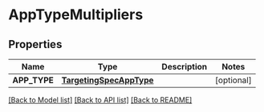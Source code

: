 # AppTypeMultipliers

## Properties
Name | Type | Description | Notes
------------ | ------------- | ------------- | -------------
**APP_TYPE** | [**TargetingSpecAppType**](TargetingSpecAppType.md) |  | [optional] 

[[Back to Model list]](../README.md#documentation-for-models) [[Back to API list]](../README.md#documentation-for-api-endpoints) [[Back to README]](../README.md)


